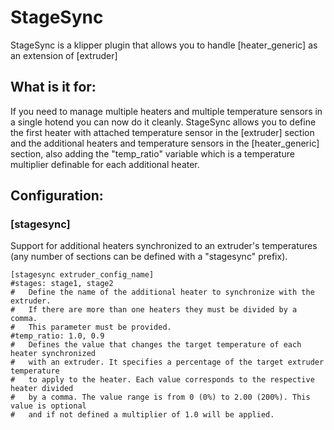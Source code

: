 # StageSync
StageSync is a klipper plugin that allows you to handle [heater_generic] as an extension of [extruder]



## What is it for:

If you need to manage multiple heaters and multiple temperature sensors in a single hotend you can now do it cleanly.
StageSync allows you to define the first heater with attached temperature sensor in the [extruder] section and the additional heaters and temperature sensors in the [heater_generic] section, also adding the "temp_ratio" variable which is a temperature multiplier definable for each additional heater.


## Configuration:

### [stagesync]
Support for additional heaters synchronized to an extruder's temperatures (any number of sections can be defined with a "stagesync" prefix).
```
[stagesync extruder_config_name]
#stages: stage1, stage2
#   Define the name of the additional heater to synchronize with the extruder.
#   If there are more than one heaters they must be divided by a comma.
#   This parameter must be provided.
#temp_ratio: 1.0, 0.9
#   Defines the value that changes the target temperature of each heater synchronized
#   with an extruder. It specifies a percentage of the target extruder temperature
#   to apply to the heater. Each value corresponds to the respective heater divided
#   by a comma. The value range is from 0 (0%) to 2.00 (200%). This value is optional
#   and if not defined a multiplier of 1.0 will be applied.

```
